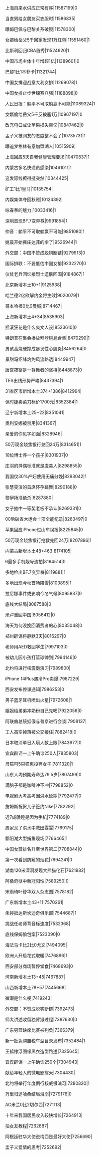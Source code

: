 上海自来水供应正常有序|11587199|0

当直男给女朋友买衣服时|11586835|

曝姆巴佩与巴黎关系破裂|11578300|

女婿给岳父5千回家发现1万红包|11551460|1

比斯利回归CBA首秀|11524620|1

中国市场主体十年增超1亿|11389601|0

巴黎1比1本菲卡|11321744|

中国女排迎战意大利女排|11269078|1

中国女排止步世锦赛八强|11188898|0

人民日报：躺平不可取躺赢不可能|11089324|1

女婿偷给岳父5千反被塞1万|10967197|0

改充电口或让苹果损失百亿|10847462|0

孟子义被网友的态度整不会了|10735731|1

曝追梦格林有意加盟湖人|10515909|

上海回应5天自我健康管理要求|10470837|1

内蒙古多名快递员感染|10461011|1

这发际线撩得挺突然|10344425|

矿工1比1皇马|10135754|

内娱集体夺回秋雅|10124392|

咏春拳的魅力|10033416|1

深圳首现BF.7变异株|9991854|1

仲音：躺平不可取躺赢不可能|9851080|1

姚晨开始撕庄达菲的伞了|9526944|1

外交部：中国不赞成脱钩断链|9279913|0

国际排联：不要低估中国女排|9232270|0

仪仗老兵回忆接烈士遗骸回国|9184867|1

北京新增本土10+1|9125938|

哈兰德2亿欧解约金将生效|9020079|1

哥本哈根0比0曼城|8714467|

上海新增本土4+34|8535903|

摇滚狂花是什么爽文人设|8523610|0

特朗普在集会播放拜登尴尬合集|8470290|1

男孩高烧硬撑成暴发性心肌炎|8456264|0

景甜冯绍峰灼灼风流路透|8449947|

唐宫夜宴是一群舞者的坚持|8448873|0

TES出线形势严峻|8437394|1

31省区市新增本土374+1386|8412964|

保时捷卖菜刀标价1700元|8352384|1

辽宁新增本土25+22|8351041|

奥利安娜被禁用|8341367|

亲爱的你见字如面|8328946|

50万现金烧焦银行兑回24万|8314651|1

18位博士养一个孩子|8301937|0

庄羽的择偶标准就是虞美人|8298855|0

我国仅30%产妇使用无痛分娩|8293042|1

张慧雯演的首席怀孕跳舞|8290188|0

黎伊扬准绝杀|8287880|

女子抽中一等奖老板不承认|8269331|0

00后破省大运会十项全能纪录|8263497|0

苹果回应iPhone过山车误报|8225845|0

50万现金烧焦银行抢救兑回24万|8207896|1

内蒙古新增本土48+463|8174105|

6最多手机靓号流拍|8164514|0

多地检出BF.7变异株|8119881|1

多地出现今秋首场降雪|8103895|1

拉尼娜事件或影响今冬气候|8095837|0

底线大结局|8087588|0

米卢重回中国|8056412|0

海天为何没挽回消费者的心|8035048|0

郑州辟谣将静默3天|8016297|0

老师用AED救回学生|7997103|0

被幼儿园小孩打篮球帅到|7994146|0

北约将进行核震慑演习|7989800|

iPhone 14Plus遇冷Pro卖爆|7987229|

西安发布停课通知|7986253|0

男子蓝牙耳机喷出火星|7972608|1

姐姐给弟弟冲奶粉自己先喝|7922056|0

阿联酋总统抵俄与普京进行会谈|7908137|

工人高空掉落被公交接住|7882418|0

日本取消单日入境人数上限|7843677|0

宜宾辟谣一上午确诊250人|7835803|

母猫叼5只猫崽投奔女子|7811320|1

山东人均预期寿命达79.5岁|7807499|0

满脑子都是咖啡冲不冲|7798852|0

电视剧大考高考因洪水延期|7792477|0

詹姆斯祝贺儿子签约Nike|7782292|

近7成晚睡是因为手机|7774189|0

周家父子洪水中救田雯雯|7769175|

鄱阳湖大型捕鱼现场|7766465|1

中国女篮排名升至世界第二|7708844|0

第一次看到防窥的烟花|7694241|0

湖南120米深洞发现大熊猫化石|7621982|

阿桑奇狱中新冠阳性|7589250|0

宋雨琦叶舒华双人杂志图|7578182|

广东新增本土43+11|7570261|

朱婷抵达斯坎迪奇俱乐部|7544687|1

挑战任老师背音标速度|7532368|

底线保姆偷包案|7523090|0

海法马卡比2比0尤文|7494095|

欧洲人开启花式取暖|7476896|1

西安部分商场暂停堂食|7468693|0

河南新增本土13+45|7467887|

山西新增本土78+57|7445668|

微瑕是什么梗|7419243|

外交部：不赞成脱钩断链|7392473|

师太讲述收留独臂猴过程|7387630|0

广东男篮缺席比赛被判负|7366379|

新一批免购置税车型目录发布|7352484|1

王鹤棣浮图缘黑衣造型路透|7325645|

宜宾辟谣一上午确诊250个|7304943|

献给年轻人的微电影撑天|7304430|

北约将举行年度例行核威慑演习|7280820|1

万里归途哈桑结局泪崩|7279176|0

AC米兰0比2切尔西|7271113|

十年来我国居民收入较快增长|7264913|

拍女友教程|7262887|

阿根廷驻华大使说梅西是最好大使|7256690|

孟子义爱情的思考|7252692|

